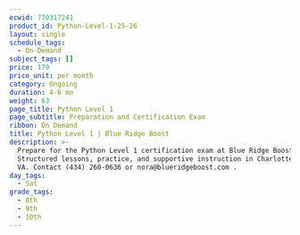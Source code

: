 ```yaml
---
ecwid: 770317241
product_id: Python-Level-1-25-26
layout: single
schedule_tags:
  - On-Demand
subject_tags: []
price: 179
price_unit: per month
category: Ongoing
duration: 4-6 mo
weight: 63
page_title: Python Level 1
page_subtitle: Preparation and Certification Exam
ribbon: On Demand
title: Python Level 1 | Blue Ridge Boost
description: >-
  Prepare for the Python Level 1 certification exam at Blue Ridge Boost.
  Structured lessons, practice, and supportive instruction in Charlottesville,
  VA. Contact (434) 260-0636 or nora@blueridgeboost.com .
day_tags:
  - Sat
grade_tags:
  - 8th
  - 9th
  - 10th
---
```


